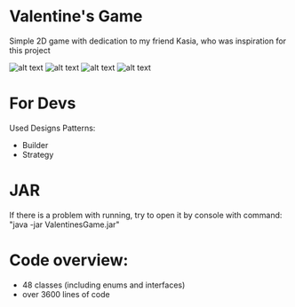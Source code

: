 # Valentine's Game
Simple 2D game with dedication to my friend Kasia, who was inspiration for this project 

![alt text](https://raw.githubusercontent.com/Ukasz09/PrinterSimulator/master/readmeImages/1.png)
![alt text](https://raw.githubusercontent.com/Ukasz09/PrinterSimulator/master/readmeImages/2.png)
![alt text](https://raw.githubusercontent.com/Ukasz09/PrinterSimulator/master/readmeImages/3.png)
![alt text](https://raw.githubusercontent.com/Ukasz09/PrinterSimulator/master/readmeImages/4.png)

# For Devs
Used Designs Patterns:
- Builder
- Strategy

# JAR
If there is a problem with running, try to open it by console with command:
"java -jar ValentinesGame.jar"

# Code overview:
- 48 classes (including enums and interfaces)
- over 3600 lines of code

